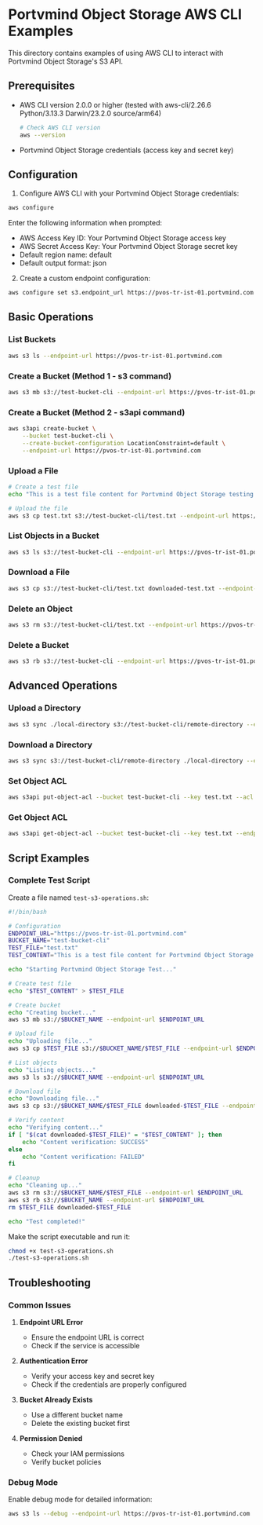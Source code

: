# Portvmind Object Storage AWS CLI Examples

This directory contains examples of using AWS CLI to interact with Portvmind Object Storage's S3 API.

## Prerequisites

- AWS CLI version 2.0.0 or higher (tested with aws-cli/2.26.6 Python/3.13.3 Darwin/23.2.0 source/arm64)
  ```bash
  # Check AWS CLI version
  aws --version
  ```
- Portvmind Object Storage credentials (access key and secret key)

## Configuration

1. Configure AWS CLI with your Portvmind Object Storage credentials:
```bash
aws configure
```

Enter the following information when prompted:
- AWS Access Key ID: Your Portvmind Object Storage access key
- AWS Secret Access Key: Your Portvmind Object Storage secret key
- Default region name: default
- Default output format: json

2. Create a custom endpoint configuration:
```bash
aws configure set s3.endpoint_url https://pvos-tr-ist-01.portvmind.com
```

## Basic Operations

### List Buckets
```bash
aws s3 ls --endpoint-url https://pvos-tr-ist-01.portvmind.com
```

### Create a Bucket (Method 1 - s3 command)
```bash
aws s3 mb s3://test-bucket-cli --endpoint-url https://pvos-tr-ist-01.portvmind.com
```

### Create a Bucket (Method 2 - s3api command)
```bash
aws s3api create-bucket \
    --bucket test-bucket-cli \
    --create-bucket-configuration LocationConstraint=default \
    --endpoint-url https://pvos-tr-ist-01.portvmind.com
```

### Upload a File
```bash
# Create a test file
echo "This is a test file content for Portvmind Object Storage testing." > test.txt

# Upload the file
aws s3 cp test.txt s3://test-bucket-cli/test.txt --endpoint-url https://pvos-tr-ist-01.portvmind.com
```

### List Objects in a Bucket
```bash
aws s3 ls s3://test-bucket-cli --endpoint-url https://pvos-tr-ist-01.portvmind.com
```

### Download a File
```bash
aws s3 cp s3://test-bucket-cli/test.txt downloaded-test.txt --endpoint-url https://pvos-tr-ist-01.portvmind.com
```

### Delete an Object
```bash
aws s3 rm s3://test-bucket-cli/test.txt --endpoint-url https://pvos-tr-ist-01.portvmind.com
```

### Delete a Bucket
```bash
aws s3 rb s3://test-bucket-cli --endpoint-url https://pvos-tr-ist-01.portvmind.com
```

## Advanced Operations

### Upload a Directory
```bash
aws s3 sync ./local-directory s3://test-bucket-cli/remote-directory --endpoint-url https://pvos-tr-ist-01.portvmind.com
```

### Download a Directory
```bash
aws s3 sync s3://test-bucket-cli/remote-directory ./local-directory --endpoint-url https://pvos-tr-ist-01.portvmind.com
```

### Set Object ACL
```bash
aws s3api put-object-acl --bucket test-bucket-cli --key test.txt --acl public-read --endpoint-url https://pvos-tr-ist-01.portvmind.com
```

### Get Object ACL
```bash
aws s3api get-object-acl --bucket test-bucket-cli --key test.txt --endpoint-url https://pvos-tr-ist-01.portvmind.com
```

## Script Examples

### Complete Test Script
Create a file named `test-s3-operations.sh`:
```bash
#!/bin/bash

# Configuration
ENDPOINT_URL="https://pvos-tr-ist-01.portvmind.com"
BUCKET_NAME="test-bucket-cli"
TEST_FILE="test.txt"
TEST_CONTENT="This is a test file content for Portvmind Object Storage testing."

echo "Starting Portvmind Object Storage Test..."

# Create test file
echo "$TEST_CONTENT" > $TEST_FILE

# Create bucket
echo "Creating bucket..."
aws s3 mb s3://$BUCKET_NAME --endpoint-url $ENDPOINT_URL

# Upload file
echo "Uploading file..."
aws s3 cp $TEST_FILE s3://$BUCKET_NAME/$TEST_FILE --endpoint-url $ENDPOINT_URL

# List objects
echo "Listing objects..."
aws s3 ls s3://$BUCKET_NAME --endpoint-url $ENDPOINT_URL

# Download file
echo "Downloading file..."
aws s3 cp s3://$BUCKET_NAME/$TEST_FILE downloaded-$TEST_FILE --endpoint-url $ENDPOINT_URL

# Verify content
echo "Verifying content..."
if [ "$(cat downloaded-$TEST_FILE)" = "$TEST_CONTENT" ]; then
    echo "Content verification: SUCCESS"
else
    echo "Content verification: FAILED"
fi

# Cleanup
echo "Cleaning up..."
aws s3 rm s3://$BUCKET_NAME/$TEST_FILE --endpoint-url $ENDPOINT_URL
aws s3 rb s3://$BUCKET_NAME --endpoint-url $ENDPOINT_URL
rm $TEST_FILE downloaded-$TEST_FILE

echo "Test completed!"
```

Make the script executable and run it:
```bash
chmod +x test-s3-operations.sh
./test-s3-operations.sh
```

## Troubleshooting

### Common Issues

1. **Endpoint URL Error**
   - Ensure the endpoint URL is correct
   - Check if the service is accessible

2. **Authentication Error**
   - Verify your access key and secret key
   - Check if the credentials are properly configured

3. **Bucket Already Exists**
   - Use a different bucket name
   - Delete the existing bucket first

4. **Permission Denied**
   - Check your IAM permissions
   - Verify bucket policies

### Debug Mode

Enable debug mode for detailed information:
```bash
aws s3 ls --debug --endpoint-url https://pvos-tr-ist-01.portvmind.com
``` 
